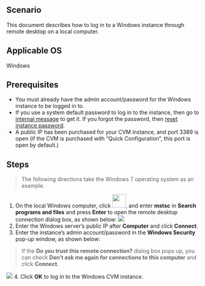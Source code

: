 ## Scenario

This document describes how to log in to a Windows instance through remote desktop on a local computer. 

## Applicable OS

Windows

##  Prerequisites

- You must already have the admin account/password for the Windows instance to be logged in to.
 - If you use a system default password to log in to the instance, then go to [internal message](https://console.cloud.tencent.com/message) to get it.
 If you forgot the password, then [reset instance password](http://intl.cloud.tencent.com/document/product/213/16566).
- A public IP has been purchased for your CVM instance, and port 3389 is open (if the CVM is purchased with “Quick Configuration”, this port is open by default.)

## Steps
> The following directions take the Windows 7 operating system as an example.
>
1. On the local Windows computer, click <img src="https://main.qcloudimg.com/raw/370daffec54024ee262d1e5dbcd4bde2.png" style="margin: 0;width: 35px;">, and enter **mstsc** in **Search programs and files** and press **Enter** to open the remote desktop connection dialog box, as shown below:
![](https://main.qcloudimg.com/raw/d8a4b0f70f876f6c0edc6e995a02c37d.png)
2. Enter the Windows server’s public IP after **Computer** and click **Connect**.
3. Enter the instance’s admin account/password in the **Windows Security** pop-up window, as shown below:
> If the **Do you trust this remote connection?** dialog box pops up, you can check **Don’t ask me again for connections to this computer** and click **Connect**.
>
![](https://main.qcloudimg.com/raw/0cd86ef1b54ea358dabcd019d1308b22.png)
4. Click **OK** to log in to the Windows CVM instance.

